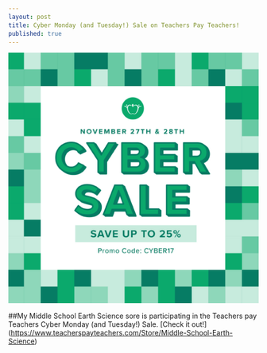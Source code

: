 ```yaml
---
layout: post
title: Cyber Monday (and Tuesday!) Sale on Teachers Pay Teachers!
published: true
---
```

[![Cyber Monday (and Tuesday!) Sale on Teachers Pay Teachers!](/images/cyber17.jpg "Cyber Monday (and Tuesday!) Sale on Teachers Pay Teachers!")](https://www.teacherspayteachers.com/Store/Middle-School-Earth-Science)

##My Middle School Earth Science sore is participating in the Teachers pay Teachers Cyber Monday (and Tuesday!) Sale.
[Check it out!] (https://www.teacherspayteachers.com/Store/Middle-School-Earth-Science)
